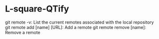 # L-square-QTify
git remote -v: List the current remotes associated with the local repository
git remote add [name] [URL]: Add a remote
git remote remove [name]: Remove a remote
